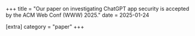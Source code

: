 +++
title = "Our paper on investigating ChatGPT app security is accepted by the ACM Web Conf (WWW) 2025."
date = 2025-01-24

[extra]
category = "paper"
+++
